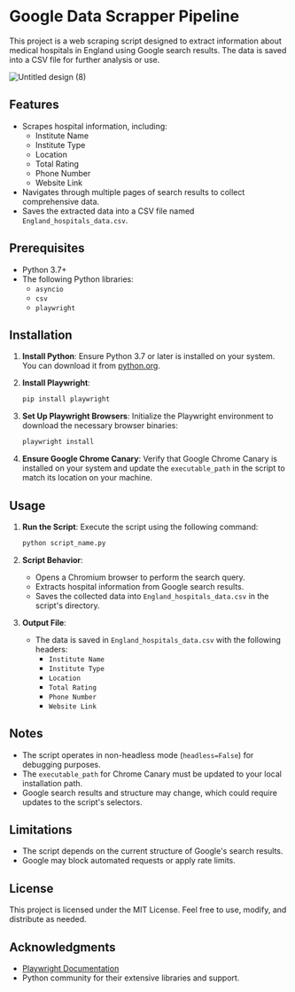 # Google Data Scrapper Pipeline

This project is a web scraping script designed to extract information about medical hospitals in England using Google search results. The data is saved into a CSV file for further analysis or use.

![Untitled design (8)](https://github.com/user-attachments/assets/e33fe887-99e3-44d9-8e4b-60b5a3439dd9)

## Features

- Scrapes hospital information, including:
  - Institute Name
  - Institute Type
  - Location
  - Total Rating
  - Phone Number
  - Website Link
- Navigates through multiple pages of search results to collect comprehensive data.
- Saves the extracted data into a CSV file named `England_hospitals_data.csv`.

## Prerequisites

- Python 3.7+
- The following Python libraries:
  - `asyncio`
  - `csv`
  - `playwright`

## Installation

1. **Install Python**: Ensure Python 3.7 or later is installed on your system. You can download it from [python.org](https://www.python.org/downloads/).

2. **Install Playwright**:
   ```bash
   pip install playwright
   ```

3. **Set Up Playwright Browsers**:
   Initialize the Playwright environment to download the necessary browser binaries:
   ```bash
   playwright install
   ```

4. **Ensure Google Chrome Canary**: Verify that Google Chrome Canary is installed on your system and update the `executable_path` in the script to match its location on your machine.

## Usage

1. **Run the Script**:
   Execute the script using the following command:
   ```bash
   python script_name.py
   ```

2. **Script Behavior**:
   - Opens a Chromium browser to perform the search query.
   - Extracts hospital information from Google search results.
   - Saves the collected data into `England_hospitals_data.csv` in the script's directory.

3. **Output File**:
   - The data is saved in `England_hospitals_data.csv` with the following headers:
     - `Institute Name`
     - `Institute Type`
     - `Location`
     - `Total Rating`
     - `Phone Number`
     - `Website Link`

## Notes

- The script operates in non-headless mode (`headless=False`) for debugging purposes.
- The `executable_path` for Chrome Canary must be updated to your local installation path.
- Google search results and structure may change, which could require updates to the script's selectors.

## Limitations

- The script depends on the current structure of Google's search results.
- Google may block automated requests or apply rate limits.

## License

This project is licensed under the MIT License. Feel free to use, modify, and distribute as needed.

## Acknowledgments

- [Playwright Documentation](https://playwright.dev/python/docs/intro)
- Python community for their extensive libraries and support.
